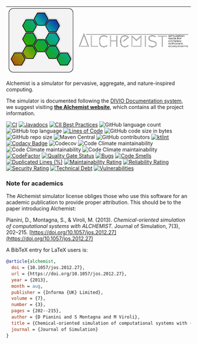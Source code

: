 | [![Alchemist logo](/src/main/hugo/static/images/logo.svg)](https://alchemistsimulator.github.io/)  | [![Alchemist logo](/src/main/hugo/static/images/logo-text-path.svg)](https://alchemistsimulator.github.io/)  |
|---|---|


Alchemist is a simulator for pervasive, aggregate, and nature-inspired computing.

The simulator is documented following the [DIVIO Documentation system](https://documentation.divio.com/),
we suggest visiting **[the Alchemist website](https://alchemistsimulator.github.io/)**,
which contains all the project information.

[![CI](https://github.com/AlchemistSimulator/Alchemist/actions/workflows/build-and-deploy.yml/badge.svg)](https://github.com/AlchemistSimulator/Alchemist/actions/workflows/build-and-deploy.yml)
[![Javadocs](https://www.javadoc.io/badge/it.unibo.alchemist/alchemist.svg)](https://www.javadoc.io/doc/it.unibo.alchemist/alchemist)
[![CII Best Practices](https://bestpractices.coreinfrastructure.org/projects/5222/badge)](https://bestpractices.coreinfrastructure.org/projects/5222)
![GitHub language count](https://img.shields.io/github/languages/count/AlchemistSimulator/Alchemist)
![GitHub top language](https://img.shields.io/github/languages/top/AlchemistSimulator/Alchemist)
[![Lines of Code](https://sonarcloud.io/api/project_badges/measure?project=AlchemistSimulator_Alchemist&metric=ncloc)](https://sonarcloud.io/dashboard?id=AlchemistSimulator_Alchemist)
![GitHub code size in bytes](https://img.shields.io/github/languages/code-size/AlchemistSimulator/Alchemist)
![GitHub repo size](https://img.shields.io/github/repo-size/AlchemistSimulator/Alchemist)
![Maven Central](https://img.shields.io/maven-central/v/it.unibo.alchemist/alchemist)
![GitHub contributors](https://img.shields.io/github/contributors/AlchemistSimulator/Alchemist)
[![ktlint](https://img.shields.io/badge/code%20style-%E2%9D%A4-FF4081.svg)](https://ktlint.github.io/)
[![Codacy Badge](https://app.codacy.com/project/badge/Grade/97749eb279834c30bb4365cd861f451b)](https://www.codacy.com/gh/AlchemistSimulator/Alchemist/dashboard?utm_source=github.com&amp;utm_medium=referral&amp;utm_content=AlchemistSimulator/Alchemist&amp;utm_campaign=Badge_Grade)
![Codecov](https://img.shields.io/codecov/c/github/AlchemistSimulator/Alchemist)
![Code Climate maintainability](https://img.shields.io/codeclimate/maintainability-percentage/AlchemistSimulator/Alchemist)
![Code Climate maintainability](https://img.shields.io/codeclimate/issues/AlchemistSimulator/Alchemist)
![Code Climate maintainability](https://img.shields.io/codeclimate/tech-debt/AlchemistSimulator/Alchemist)
[![CodeFactor](https://www.codefactor.io/repository/github/alchemistsimulator/alchemist/badge)](https://www.codefactor.io/repository/github/alchemistsimulator/alchemist)
[![Quality Gate Status](https://sonarcloud.io/api/project_badges/measure?project=AlchemistSimulator_Alchemist&metric=alert_status)](https://sonarcloud.io/dashboard?id=AlchemistSimulator_Alchemist)
[![Bugs](https://sonarcloud.io/api/project_badges/measure?project=AlchemistSimulator_Alchemist&metric=bugs)](https://sonarcloud.io/dashboard?id=AlchemistSimulator_Alchemist)
[![Code Smells](https://sonarcloud.io/api/project_badges/measure?project=AlchemistSimulator_Alchemist&metric=code_smells)](https://sonarcloud.io/dashboard?id=AlchemistSimulator_Alchemist)
[![Duplicated Lines (%)](https://sonarcloud.io/api/project_badges/measure?project=AlchemistSimulator_Alchemist&metric=duplicated_lines_density)](https://sonarcloud.io/dashboard?id=AlchemistSimulator_Alchemist)
[![Maintainability Rating](https://sonarcloud.io/api/project_badges/measure?project=AlchemistSimulator_Alchemist&metric=sqale_rating)](https://sonarcloud.io/dashboard?id=AlchemistSimulator_Alchemist)
[![Reliability Rating](https://sonarcloud.io/api/project_badges/measure?project=AlchemistSimulator_Alchemist&metric=reliability_rating)](https://sonarcloud.io/dashboard?id=AlchemistSimulator_Alchemist)
[![Security Rating](https://sonarcloud.io/api/project_badges/measure?project=AlchemistSimulator_Alchemist&metric=security_rating)](https://sonarcloud.io/dashboard?id=AlchemistSimulator_Alchemist)
[![Technical Debt](https://sonarcloud.io/api/project_badges/measure?project=AlchemistSimulator_Alchemist&metric=sqale_index)](https://sonarcloud.io/dashboard?id=AlchemistSimulator_Alchemist)
[![Vulnerabilities](https://sonarcloud.io/api/project_badges/measure?project=AlchemistSimulator_Alchemist&metric=vulnerabilities)](https://sonarcloud.io/dashboard?id=AlchemistSimulator_Alchemist)

### Note for academics

The Alchemist simulator license obliges those who use this software for an academic publication to provide proper attribution.
This should be to the paper introducing Alchemist:

Pianini, D., Montagna, S., & Viroli, M. (2013). *Chemical-oriented simulation of computational systems with ALCHEMIST.*
Journal of Simulation, 7(3), 202–215. [https://doi.org/10.1057/jos.2012.27](https://doi.org/10.1057/jos.2012.27)

A BibTeX entry for LaTeX users is:

```bibtex
@article{alchemist,
  doi = {10.1057/jos.2012.27},
  url = {https://doi.org/10.1057/jos.2012.27},
  year = {2013},
  month = aug,
  publisher = {Informa {UK} Limited},
  volume = {7},
  number = {3},
  pages = {202--215},
  author = {D Pianini and S Montagna and M Viroli},
  title = {Chemical-oriented simulation of computational systems with {ALCHEMIST}},
  journal = {Journal of Simulation}
}
```
